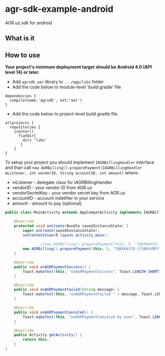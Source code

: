 # agr-sdk-example-android
AGR.uz sdk for android

## What is it


## How to use
**Your project's minimum deployment target should be Android 4.0 (API level 14) or later.**

* Add `agrsdk.aar` library to `.../app/libs` folder
* Add the code below to module-level 'build.gradle' file
```
dependencies {
  compile(name:'agrsdk', ext:'aar')
}
```
* Add the code below to project-level build.gradle file
```
allprojects {
  repositories {
    jcenter()
      flatDir{
        dirs 'libs'
       }
    }
}
```
To setup your project you should implement `IAGRBillingHandler` interface and than call `new AGRBilling().preparePayment(IAGRBillingHandler mListener, int vendorID, String accountID, int amount)` where:
* mListener - delegate class for IAGRBillingHandler
* vendorID - your vendor ID from AGR.uz
* vendorSecretKey - your vendor secret key from AGR.uz
* accountID - account indetifier in your service
* amount - amount to pay (optional)

```java
public class MainActivity extends AppCompatActivity implements IAGRBillingHandler {

    @Override
    protected void onCreate(Bundle savedInstanceState) {
        super.onCreate(savedInstanceState);
        setContentView(R.layout.activity_main);
				
				//new AGRBilling().preparePayment(this, 5, "7@KXkAYC8-jfJB6VVBFY!kvM?", "member@gmail.com");
        new AGRBilling().preparePayment(this, 5, "7@KXkAYC8-jfJB6VVBFY!kvM?", "member@gmail.com", 5000);
    }

   	@Override
    public void onAGRPaymentSuccess() {
        Toast.makeText(this, "onAGRPaymentSuccess", Toast.LENGTH_SHORT).show();
    }

    @Override
    public void onAGRPaymentFailed(String message) {
        Toast.makeText(this, "onAGRPaymentFailed " + message, Toast.LENGTH_SHORT).show();
    }

    @Override
    public void onAGRPaymentCanceled() {
        Toast.makeText(this, "onAGRPaymentCanceled by user", Toast.LENGTH_SHORT).show();
    }

    @Override
    public Activity getActivity() {
        return this;
    }
}
```
